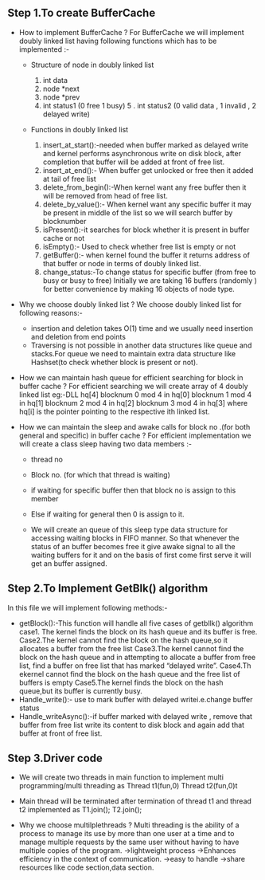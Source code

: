 ## Step 1.To create BufferCache

* How to implement BufferCache ?
   For BufferCache we will implement doubly linked list having following functions
   which has to be implemented :-
   * Structure of node in doubly linked list
     1. int data
     2. node *next
     3. node *prev
     4. int status1 (0 free 1 busy)
     5 . int status2 (0 valid data , 1 invalid , 2 delayed write)

   * Functions in doubly linked list
     1. insert_at_start():-needed when buffer marked as delayed write and kernel performs asynchronous write on disk block, 
                           after completion that buffer will be added at front of free list.
     2. insert_at_end():- When buffer get unlocked or free then it added at tail of free list
     3. delete_from_begin():-When kernel want any free buffer then it will be removed from head of
                             free list.
     4. delete_by_value():- When kernel want any specific buffer it may be present in middle of the list so we will search buffer 
                            by blocknumber
     5. isPresent():-it searches for block whether it is present in buffer cache or not
     6. isEmpty():- Used to check whether free list is empty or not
     7. getBuffer():- when kernel found the buffer it returns address of that buffer or node in terms of doubly linked list.
     8. change_status:-To change status for specific buffer (from free to busy or busy to free) Initially we are taking 16 buffers 
                       (randomly ) for better convenience by making 16 objects of node type.

* Why we choose doubly linked list ?
   We choose doubly linked list for following reasons:-
  * insertion and deletion takes O(1) time and we usually need insertion and deletion from end points
  * Traversing is not possible in another data structures like queue and stacks.For queue we need to maintain extra data structure 
    like Hashset(to check whether block is present or not).

* How we can maintain hash queue for efficient searching for block in buffer cache ?
   For efficient searching we will create array of 4 doubly linked list
   eg:-DLL hq[4]
       blocknum 0 mod 4 in hq[0]
       blocknum 1 mod 4 in hq[1]
       blocknum 2 mod 4 in hq[2]
       blocknum 3 mod 4 in hq[3]
       where hq[i] is the pointer pointing to the respective ith linked list.

* How we can maintain the sleep and awake calls for block no .(for both general and specific) in
buffer cache ?
   For efficient implementation we will create a class sleep having two data members :-
  * thread no
  * Block no. (for which that thread is waiting)

  * if waiting for specific buffer then that block no is assign to this member
  * Else if waiting for general then 0 is assign to it.
  * We will create an queue of this sleep type data structure for accessing waiting blocks in FIFO
    manner. So that whenever the status of an buffer becomes free it give awake signal to all the
    waiting buffers for it and on the basis of first come first serve it will get an buffer assigned.


## Step 2.To Implement GetBlk() algorithm

In this file we will implement following methods:-
 * getBlock():-This function will handle all five cases of getbllk() algorithm
               case1. The kernel finds the block on its hash queue and its buffer is free.
               Case2.The kernel cannot find the block on the hash queue,so it allocates a buffer from the free list
               Case3.The kernel cannot find the block on the hash queue and in attempting to allocate a buffer from free list,
                     find a buffer on free list that has marked “delayed write”.
               Case4.Th ekernel cannot find the block on the hash queue and the free list of buffers is empty
               Case5.The kernel finds the block on the hash queue,but its buffer is currently busy.
 * Handle_write():- use to mark buffer with delayed writei.e.change buffer status
 *  Handle_writeAsync():-if buffer marked with delayed write , remove that buffer from free list write its content to disk block and 
                         again add that buffer at front of free list.

## Step 3.Driver code
 * We will create two threads in main function to implement multi programming/multi threading as
   Thread t1(fun,0)
   Thread t2(fun,0)t
 * Main thread will be terminated after termination of thread t1 and thread t2 implemented as
   T1.join();
   T2.join();

 * Why we choose multilplethreads ?
   Multi threading is the ability of a process to manage its use by more than one user at a time and to manage multiple requests by the same user without having to have multiple copies of the program.
   ->lightweight process
   ->Enhances efficiency in the context of communication.
   ->easy to handle
   ->share resources like code section,data section.
